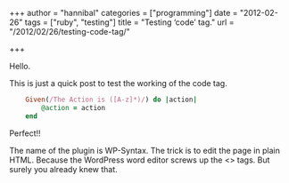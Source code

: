 +++
author = "hannibal"
categories = ["programming"]
date = "2012-02-26"
tags = ["ruby", "testing"]
title = "Testing ‘code’ tag."
url = "/2012/02/26/testing-code-tag/"

+++

Hello.

This is just a quick post to test the working of the code tag.

~~~ruby
    Given(/The Action is ([A-z]*)/) do |action|
        @action = action
    end
~~~

Perfect!!

The name of the plugin is WP-Syntax. The trick is to edit the page in plain HTML. Because the WordPress word editor screws up the <> tags. But surely you already knew that.